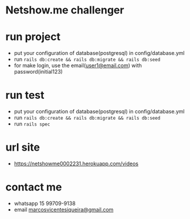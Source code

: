 # Netshow.me challenger

# run project
  - put your configuration of database(postgresql) in config/database.yml
  - run `rails db:create && rails db:migrate && rails db:seed`
  - for make login, use the email(user1@email.com) with password(initial123)

# run test
  - put your configuration of database(postgresql) in config/database.yml
  - run `rails db:create && rails db:migrate && rails db:seed`
  - run `rails spec`

# url site
  - https://netshowme0002231.herokuapp.com/videos
# contact me
  - whatsapp 15 99709-9138
  - email marcosvicentesiqueira@gmail.com
